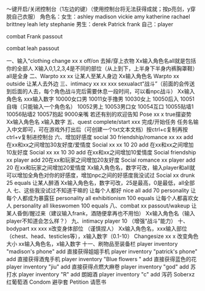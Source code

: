 ～键开启/关闭控制台（1左边的键）（使用控制台将无法获得成就；按p亮剑，y穿脱自己衣服）
角色名：女生：ashley madison vickie amy katherine rachael brittney leah lety stephanie
男生：derek Patrick frank 自己：player

combat Frank passout

combat leah  passout

一、输入“clothing change xx x off/on 去掉/穿上衣物
Xx输入角色名all就是包括你的全部人
X输入0,1,2,3,4是不同的部位（从上到下，上半身下半身内裤胸罩鞋） all是全身
二、Warpto xx xx 让某人至某人身边
Xx输入角色名
Warpto xx outside 让某人去外边
三、intimacy xx xx xxx sexualact“战斗”（前面的会传送到后面的人去，每个角色战斗完后需要休息一段时间，可以看npc战斗）
Xx输入角色名 xxx输入数字
10000女口男 10011女手撸男 10030女上 10050后入 10051自嗨（只能输入一个角色名） 10052男上 10053男口女 10054互口 10055贴墙1 10056贴墙2 10057抱起 9000亲嘴
若还有别的欢迎告知
Pose xx x true摆姿势
Xx输入角色名 x输入数字
五、quest complete/start xxx 完成/开始任务
任务名输入中文即可，可在游戏外打出后（可创建一个txt文本文档）按ctrl+c复制再按ctrl+v复制进控制台
六、增加好感度
social 30 friendship/romance xx xx add 在xx和xx之间增加30友好度/爱情度
Social xx xx 10 20 add 在xx和xx之间增加10友好度
Social xx xx 10 30 add 在xx和xx之间增加10爱情度
Social friendship xx player add 20在xx和玩家之间增加20友好度
Social romance xx player add 20 在xx和玩家之间增加20爱情度
Xx输入角色名，数字可改，输入player和all就可以增加全角色对你的好感度，增加npc之间的好感度我没试过
Social xx drunk 25 equals 让某人醉酒
Xx输入角色名，数字可改，25是最高，0是最低，all全部人
七、这些我没试过不知道干嘛的
让每个人都好
nice all add 70 personality
让每个人都成为暴露狂
personality all exhibitionism 100 equals
让每个人都喜欢女人
personality all likeswomen 100 equals
八、combat xx passout/wakeup 让某人昏倒/醒过来（建议输入frank，酒随便拿再也不用怕）
Xx输入角色名（输入player不知道会怎么样？）
九、intimacy player 10 （增强“战斗”能力）
十、bodypart xx xxx x改变身体部位 （谨慎捏人）
Xx输入角色名，xxx输入部位（chest、head、testicles等），x输入数字（0.1-10）
Changesize xx x 改变角色大小 xx输入角色名，x输入数字
十一、刷物品至装备栏
player inventory "madison's phone" add 直接获得姐姐手机
player inventory "patrick's phone" add 直接获得酒鬼手机
player inventory "Blue flowers " add 直接获得蓝色的花
player inventory "jiu" add 直接获得点燃大麻卷
player inventory "god" add 苏打水
player inventory "R" add 朗姆酒
player inventory "c" add 泻药
Soberxz 红葡萄酒
Condom 避孕套
Petition 请愿书